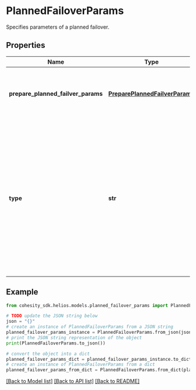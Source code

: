 # PlannedFailoverParams

Specifies parameters of a planned failover.

## Properties

Name | Type | Description | Notes
------------ | ------------- | ------------- | -------------
**prepare_planned_failver_params** | [**PreparePlannedFailverParams**](PreparePlannedFailverParams.md) | Specifies parameters of preparation of a planned failover. | [optional] 
**type** | **str** | Spcifies the planned failover type.&lt;br&gt; &#39;Prepare&#39; indicates this is a preparation for failover.&lt;br&gt; &#39;Finalize&#39; indicates this is finalization of failover. After this is done, the view can be used as source view. | 

## Example

```python
from cohesity_sdk.helios.models.planned_failover_params import PlannedFailoverParams

# TODO update the JSON string below
json = "{}"
# create an instance of PlannedFailoverParams from a JSON string
planned_failover_params_instance = PlannedFailoverParams.from_json(json)
# print the JSON string representation of the object
print(PlannedFailoverParams.to_json())

# convert the object into a dict
planned_failover_params_dict = planned_failover_params_instance.to_dict()
# create an instance of PlannedFailoverParams from a dict
planned_failover_params_from_dict = PlannedFailoverParams.from_dict(planned_failover_params_dict)
```
[[Back to Model list]](../README.md#documentation-for-models) [[Back to API list]](../README.md#documentation-for-api-endpoints) [[Back to README]](../README.md)


